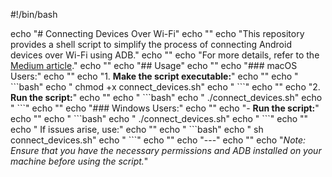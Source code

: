#!/bin/bash

echo "# Connecting Devices Over Wi-Fi"
echo ""
echo "This repository provides a shell script to simplify the process of connecting Android devices over Wi-Fi using ADB."
echo ""
echo "For more details, refer to the [Medium article](https://abdelkaderhassine.medium.com/connecting-android-devices-over-wifi-6614be5c56d9)."
echo ""
echo "## Usage"
echo ""
echo "### macOS Users:"
echo ""
echo "1. **Make the script executable:**"
echo ""
echo "   \`\`\`bash"
echo "   chmod +x connect_devices.sh"
echo "   \`\`\`"
echo ""
echo "2. **Run the script:**"
echo ""
echo "   \`\`\`bash"
echo "   ./connect_devices.sh"
echo "   \`\`\`"
echo ""
echo "### Windows Users:"
echo ""
echo "- **Run the script:**"
echo ""
echo "  \`\`\`bash"
echo "  ./connect_devices.sh"
echo "  \`\`\`"
echo ""
echo "  If issues arise, use:"
echo ""
echo "  \`\`\`bash"
echo "  sh connect_devices.sh"
echo "  \`\`\`"
echo ""
echo "---"
echo ""
echo "*Note: Ensure that you have the necessary permissions and ADB installed on your machine before using the script.*"
